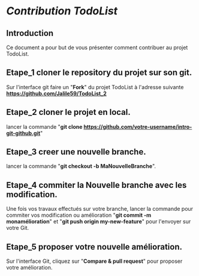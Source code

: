 
_**Contribution TodoList**_
=======

Introduction
-

Ce document a pour but de vous présenter comment contribuer au projet TodoList.


Etape_1 cloner le repository du projet sur son git.
-

Sur l'interface git faire un "**Fork**" du projet TodoList à l'adresse suivante **https://github.com/Jalile59/TodoList_2**


Etape_2 cloner le projet en local.
-

lancer la commande "**git clone https://github.com/votre-username/intro-git-github.git**"

Etape_3 creer une nouvelle branche.
-

lancer la commande "**git checkout -b MaNouvelleBranche**".

Etape_4 commiter la Nouvelle branche avec les modification.
-

Une fois vos travaux effectués sur votre branche, lancer la commande pour commiter vos modification ou amélioration "**git commit -m monamélioration**" et "**git push origin my-new-feature**" pour l'envoyer sur votre Git.


Etape_5 proposer votre nouvelle amélioration.
-

Sur l'interface Git, cliquez sur "**Compare & pull request**" pour proposer votre amélioration.